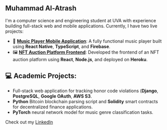 ## Muhammad Al-Atrash

I'm a computer science and engineering student at UVA with experience building full-stack web and mobile applications. Currently, I have two live projects: 

- 🎵 [**Music Player Mobile Application**](https://www.youtube.com/watch?v=yz3bGXdSrzQ&feature=youtu.be): A fully functional music player built using **React Native**, **TypeScript**, and **Firebase**.
- 🖼️ [**NFT Auction Platform Frontend**](https://nameless-castle-94869-6cdd3e0d35fe.herokuapp.com/): Developed the frontend of an NFT auction platform using **React**, **Node.js**, and deployed on **Heroku**.

## 💻 Academic Projects:
- Full-stack web application for tracking honor code violations (**Django**, **PostgreSQL**, **Google OAuth**, **AWS S3**.
- **Python** Bitcoin blockchain parsing script and **Solidity** smart contracts for decentralized finance applications.
- **PyTorch** neural network model for music genre classification tasks.

Check out my [LinkedIn](https://www.linkedin.com/in/muhammad-al-atrash-38b357309/)


<!--
**muhammmad-al/muhammmad-al** is a ✨ _special_ ✨ repository because its `README.md` (this file) appears on your GitHub profile.

Here are some ideas to get you started:

- 🔭 I’m currently working on ...
- 🌱 I’m currently learning ...
- 👯 I’m looking to collaborate on ...
- 🤔 I’m looking for help with ...
- 💬 Ask me about ...
- 📫 How to reach me: ...
- 😄 Pronouns: ...
- ⚡ Fun fact: ...
-->
